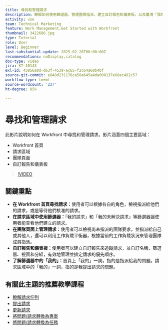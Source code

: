 ```yaml
---
title: 尋找和管理請求
description: 瞭解如何使用篩選器、管理團隊指派、建立自訂報告和儀表板，以及釐清「我的」在不同內容中的含義，以實現有效的請求管理。
activity: use
team: Technical Marketing
feature: Work Management,Get Started with Workfront
thumbnail: 3422686.jpg
type: Tutorial
role: User
level: Beginner
last-substantial-update: 2025-02-26T00:00:00Z
recommendations: noDisplay,catalog
doc-type: video
jira: KT-10143
exl-id: 45956a0d-d63f-4539-ac65-f2c64a60b4bf
source-git-commit: e848d231176ca58a645a4da000137e68ac492c57
workflow-type: tm+mt
source-wordcount: '227'
ht-degree: 85%

---
```


# 尋找和管理請求

此影片說明如何在 Workfront 中尋找和管理請求。影片涵蓋四個主要區域：

* Workfront 首頁
* 請求區域
* 團隊頁面&#x200B;
* 自訂報告和儀表板


>[!VIDEO](https://video.tv.adobe.com/v/3422686/?quality=12&learn=on&enablevpops)

## 關鍵重點

* **在 Workfront 首頁尋找請求：**&#x200B;使用者可以根據各自的角色，檢視指派給他們的請求，或是等待他們核准的請求。
* **在請求區域中使用篩選器：**「我的請求」和「我的未解決請求」等篩選器讓使用者能查看他們建立的請求。
* **在團隊頁面上管理請求：**&#x200B;使用者可以檢視尚未指派的團隊要求，並指派給自己或其他人，還可以利用工作負載平衡器，根據當前的工作負載狀況來管理團隊成員指派。
* **自訂報告和儀表板：**&#x200B;使用者可以建立自訂報告來追蹤請求，並自訂名稱、篩選器、視圖和分組，有效地管理並排定請求的優先順序。
* **了解篩選器中的「我的」：**&#x200B;首頁上「我的」一詞，指的是指派給我的問題。請求區域中的「我的」一詞，指的是我提出請求的問題。


## 有關此主題的推薦教學課程

* [瞭解請求佇列](/help/manage-work/request-queues/understand-request-queues.md)
* [提出請求](/help/manage-work/issues-requests/make-a-request.md)
* [更新請求](/help/manage-work/issues-requests/update-a-request.md)
* [將問題/請求轉換為專案](/help/manage-work/issues-requests/create-a-project-from-a-request.md)
* [將問題/請求轉換為任務](/help/manage-work/issues-requests/convert-issues-to-other-work-items.md)

